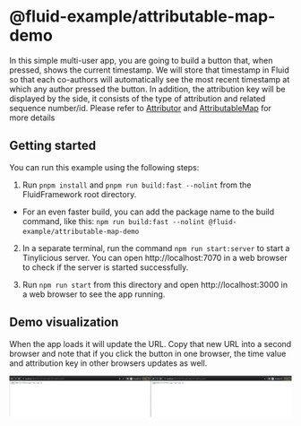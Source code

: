 # @fluid-example/attributable-map-demo

In this simple multi-user app, you are going to build a button that, when pressed, shows the current timestamp. We will store that timestamp in Fluid so that each co-authors will automatically see the most recent timestamp at which any author pressed the button. In addition, the attribution key will be displayed by the side, it consists of the type of attribution and related sequence number/id. Please refer to [Attributor](../../../packages/framework/attributor/README.md) and [AttributableMap](../../dds/attributable-map/README.md) for more details

## Getting started

You can run this example using the following steps:

1. Run `pnpm install` and `pnpm run build:fast --nolint` from the FluidFramework root directory.

-   For an even faster build, you can add the package name to the build command, like this: `npm run build:fast --nolint @fluid-example/attributable-map-demo`

2. In a separate terminal, run the command `npm run start:server` to start a Tinylicious server. You can open http://localhost:7070 in a web browser to check if the server is started successfully.

3. Run `npm run start` from this directory and open http://localhost:3000 in a web browser to see the app running.

## Demo visualization

When the app loads it will update the URL. Copy that new URL into a second browser and note that if you click the button in one browser, the time value and attribution key in other browsers updates as well.

![attributable-map-demo](./images/react-demo.gif)